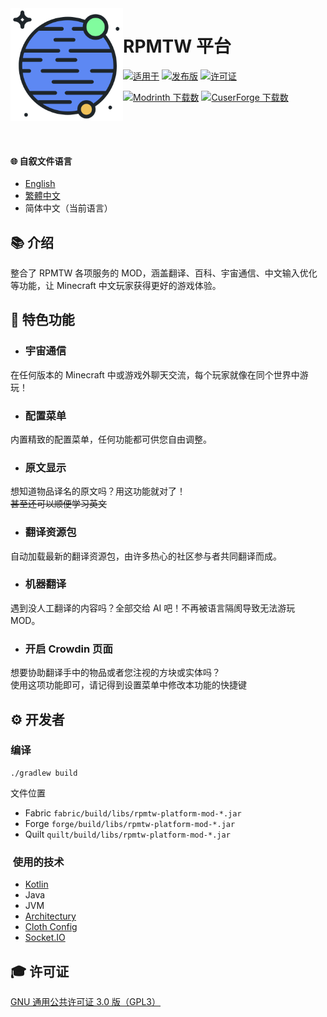 <img src="https://raw.githubusercontent.com/RPMTW/RPMTW-Data/main/logo/rpmtw-platform/rpmtw-platform-logo.png" align="left" width="180px"/>

# RPMTW 平台

[![适用于](https://img.shields.io/badge/dynamic/json?style=for-the-badge&color=34aa2f&query=$[:]&url=https://gist.githubusercontent.com/notlin4/b3a7c0a6530d7d6ed19e063d903952bc/raw&label=适用于)](https://modrinth.com/mod/ZukQzaRP/versions)
[![发布版](https://img.shields.io/github/v/release/RPMTW/RPMTW-Platform-Mod.svg?style=for-the-badge&include_prereleases&sort=semver&label=发布版)](../../../releases)
[![许可证](https://img.shields.io/github/license/RPMTW/RPMTW-Platform-Mod.svg?style=for-the-badge&label=许可证)](../LICENSE)

[![Modrinth 下载数](https://img.shields.io/modrinth/dt/ZukQzaRP?&style=for-the-badge&logo=modrinth&label=Modrinth%20下载数)](https://modrinth.com/mod/ZukQzaRP/versions)
[![CuserForge 下载数](https://img.shields.io/badge/dynamic/json?color=f16436&style=for-the-badge&query=downloadCount&url=https://www.fibermc.com/api/v1.0/ForeignMods/461500&logo=CurseForge&label=CurseForge%20下载数)](https://www.curseforge.com/minecraft/mc-mods/rpmtw-platform/files)
<p>&nbsp;</p>
<p>&nbsp;</p>

#### 🌐 自叙文件语言

- [English](../README.md)
- [繁體中文](zh_tw.md)
- 简体中文（当前语言）

## 📚 介绍

整合了 RPMTW 各项服务的 MOD，涵盖翻译、百科、宇宙通信、中文输入优化等功能，让 Minecraft 中文玩家获得更好的游戏体验。

## 🎨 特色功能

- ### 宇宙通信

在任何版本的 Minecraft 中或游戏外聊天交流，每个玩家就像在同个世界中游玩！

- ### 配置菜单

内置精致的配置菜单，任何功能都可供您自由调整。

- ### 原文显示

想知道物品译名的原文吗？用这功能就对了！  
~~甚至还可以顺便学习英文~~

- ### 翻译资源包

自动加载最新的翻译资源包，由许多热心的社区参与者共同翻译而成。

- ### 机器翻译

遇到没人工翻译的内容吗？全部交给 AI 吧！不再被语言隔阂导致无法游玩 MOD。

- ### 开启 Crowdin 页面

想要协助翻译手中的物品或者您注视的方块或实体吗？  
使用这项功能即可，请记得到设置菜单中修改本功能的快捷键

## ⚙ 开发者

### 编译

```shell
./gradlew build
```

文件位置

- Fabric `fabric/build/libs/rpmtw-platform-mod-*.jar`
- Forge  `forge/build/libs/rpmtw-platform-mod-*.jar`
- Quilt `quilt/build/libs/rpmtw-platform-mod-*.jar`

### ️ 使用的技术

- [Kotlin](https://kotlinlang.org/)
- Java
- JVM
- [Architectury](https://github.com/architectury)
- [Cloth Config](https://github.com/shedaniel/cloth-config)
- [Socket.IO](https://github.com/socketio/socket.io-client-java)

## 🎓 许可证

[GNU 通用公共许可证 3.0 版（GPL3）](https://www.gnu.org/licenses/gpl-3.0.html)
